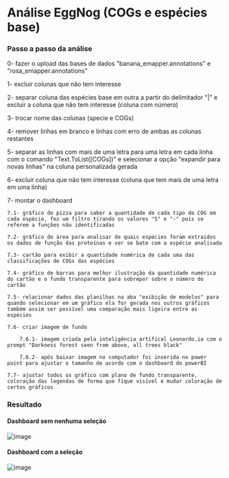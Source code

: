 # Análise EggNog (COGs e espécies base)
### Passo a passo da análise
0- fazer o upload das bases de dados "banana_emapper.annotations" e "rosa_emapper.annotations"

1- excluir colunas que não tem interesse

2- separar coluna das espécies base em outra a partir do delimitador "|" e excluir a coluna que não tem interesse (coluna com número)

3- trocar nome das colunas (specie e COGs)

4- remover linhas em branco e linhas com erro de ambas as colunas restantes

5- separar as linhas com mais de uma letra para uma letra em cada linha com o comando "Text.ToList([COGs])" e selecionar a opção "expandir para novas linhas" na coluna personalizada gerada

6- excluir coluna que não tem interesse (coluna que tem mais de uma letra em uma linha)

7- montar o dashboard

	7.1- gráfico de pizza para saber a quantidade de cada tipo de COG em cada espécie, fez um filtro tirando os valores "S" e "-" pois se referem a funções não identificadas
 
	7.2- gráfico de área para analisar de quais espécies foram extraidos os dados de função das proteínas e ver se bate com a espécie analisada
 
	7.3- cartão para exibir a quantidade numérica de cada uma das classificações de COGs das espécies
 
	7.4- gráfico de barras para melhor ilustração da quantidade numérica do cartão e o fundo transparente para sobrepor sobre o número do cartão
 
	7.5- relacionar dados das planilhas na aba "exibição de modelos" para quando selecionar em um gráfico ela for gerada nos outros gráficos também assim ser possível uma comparação mais ligeira entre as espécies
 
	7.6- criar imagem de fundo
 
		7.6.1- imagem criada pela inteligência artifical Leonardo.ia com o prompt "Darkness forest seen from above, all trees black"
  
		7.6.2- após baixar imagem no computador foi inserida no power point para ajustar o tamanho de acordo com o dashboard do powerBI
  
	7.7- ajustar todos os gráfico com plano de fundo transparente, coloração das legendas de forma que fique visível e mudar coloração de certos gráficos
 
### Resultado
#### Dashboard sem nenhuma seleção
![image](https://github.com/Tutugb/powerBI/assets/125391314/e3896a3f-376f-454a-a1cc-793babbc3a60)
#### Dashboard com a seleção
![image](https://github.com/Tutugb/powerBI/assets/125391314/715f9acf-0c5e-4218-adc4-35bd83f25a3b)
